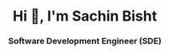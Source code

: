 <h1 align="center">Hi 👋, I'm Sachin Bisht</h1>
<h3 align="center">Software Development Engineer (SDE)</h3>
